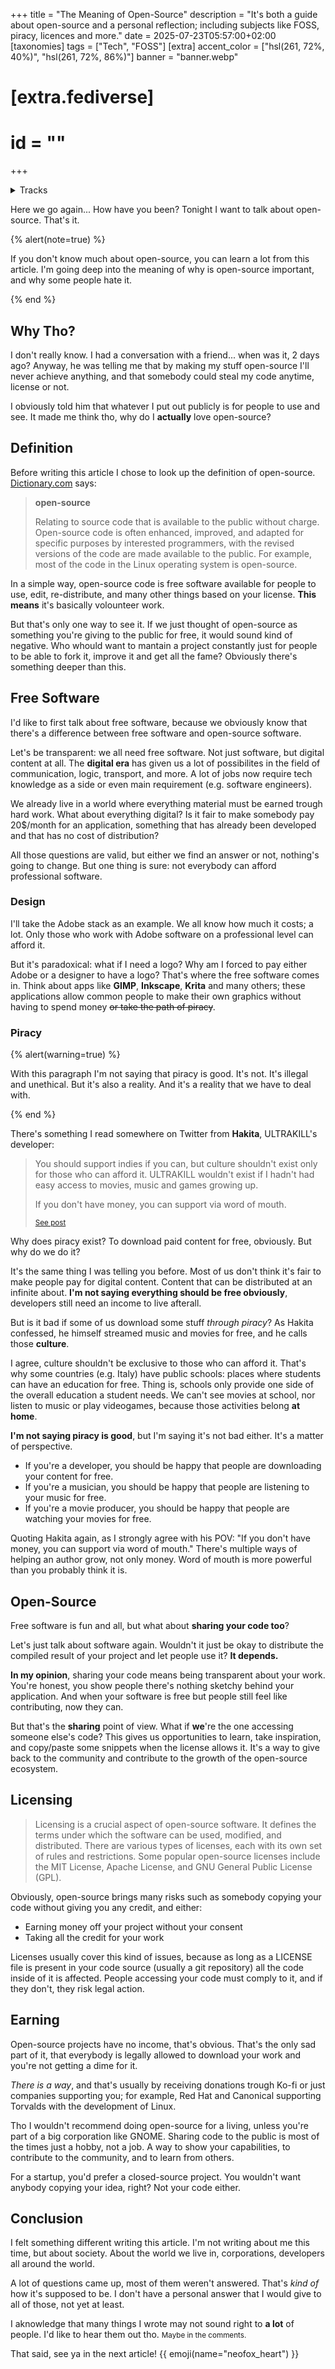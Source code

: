 +++
title = "The Meaning of Open-Source"
description = "It's both a guide about open-source and a personal reflection; including subjects like FOSS, piracy, licences and more."
date = 2025-07-23T05:57:00+02:00
[taxonomies]
tags = ["Tech", "FOSS"]
[extra]
accent_color = ["hsl(261, 72%, 40%)", "hsl(261, 72%, 86%)"]
banner = "banner.webp"
# [extra.fediverse]
# id = ""
+++

<details id="tracks">
<summary>Tracks</summary>

From now on I'm mentioning the music I'm listening to while writing every article.

I highly suggest reading while listening to these tracks (or the author) to be on the same wavelength I was at the time of publishing. You're not forced to, it's a thing you can do if you're a regular on my website and enjoy what I say.

For this article, I listened to **Billie Eilish**. I don't have any specific tracks list to give you because I played the author on shuffle. **BUT** if you want something specific, play her <a class="external" target="_blank" href="https://album.link/i/1440898929/">**dont smile at me**</a> EP.

</details>

Here we go again... How have you been? Tonight I want to talk about open-source. That's it.

{% alert(note=true) %}

If you don't know much about open-source, you can learn a lot from this article. I'm going deep into the meaning of why is open-source important, and why some people hate it.

{% end %}

## Why Tho?

I don't really know. I had a conversation with a friend... when was it, 2 days ago? Anyway, he was telling me that by making my stuff open-source I'll never achieve anything, and that somebody could steal my code anytime, license or not.

I obviously told him that whatever I put out publicly is for people to use and see. It made me think tho, why do I **actually** love open-source?

## Definition

Before writing this article I chose to look up the definition of open-source. [Dictionary.com](https://www.dictionary.com/browse/open%20source/) says:

> <strong class="title">open-source</strong>
>
> Relating to source code that is available to the public without charge. Open-source code is often enhanced, improved, and adapted for specific purposes by interested programmers, with the revised versions of the code are made available to the public. For example, most of the code in the Linux operating system is open-source.

In a simple way, open-source code is free software available for people to use, edit, re-distribute, and many other things based on your license. **This means** it's basically volounteer work.

But that's only one way to see it. If we just thought of open-source as something you're giving to the public for free, it would sound kind of negative. Who whould want to mantain a project constantly just for people to be able to fork it, improve it and get all the fame? Obviously there's something deeper than this.

## Free Software

I'd like to first talk about free software, because we obviously know that there's a difference between free software and open-source software.

Let's be transparent: we all need free software. Not just software, but digital content at all. The **digital era** has given us a lot of possibilites in the field of communication, logic, transport, and more. A lot of jobs now require tech knowledge as a side or even main requirement (e.g. software engineers).

We already live in a world where everything material must be earned trough hard work. What about everything digital? Is it fair to make somebody pay 20$/month for an application, something that has already been developed and that has no cost of distribution?

All those questions are valid, but either we find an answer or not, nothing's going to change. But one thing is sure: not everybody can afford professional software.

### Design

I'll take the Adobe stack as an example. We all know how much it costs; a lot. Only those who work with Adobe software on a professional level can afford it.

But it's paradoxical: what if I need a logo? Why am I forced to pay either Adobe or a designer to have a logo? That's where the free software comes in. Think about apps like **GIMP**, **Inkscape**, **Krita** and many others; these applications allow common people to make their own graphics without having to spend money ~~or take the path of piracy~~.

### Piracy

{% alert(warning=true) %}

With this paragraph I'm not saying that piracy is good. It's not. It's illegal and unethical. But it's also a reality. And it's a reality that we have to deal with.

{% end %}

There's something I read somewhere on Twitter from **Hakita**, ULTRAKILL's developer:

> You should support indies if you can, but culture shouldn't exist only for those who can afford it. ULTRAKILL wouldn't exist if I hadn't had easy access to movies, music and games growing up.
>
> If you don't have money, you can support via word of mouth.
> 
> <small><a class="external" href="https://x.com/HakitaDev/status/1797245014268891236">See post</a></small>

Why does piracy exist? To download paid content for free, obviously. But why do we do it?

It's the same thing I was telling you before. Most of us don't think it's fair to make people pay for digital content. Content that can be distributed at an infinite about. **I'm not saying everything should be free obviously**, developers still need an income to live afterall.

But is it bad if some of us download some stuff *through piracy*? As Hakita confessed, he himself streamed music and movies for free, and he calls those **culture**.

I agree, culture shouldn't be exclusive to those who can afford it. That's why some countries (e.g. Italy) have public schools: places where students can have an education for free. Thing is, schools only provide one side of the overall education a student needs. We can't see movies at school, nor listen to music or play videogames, because those activities belong **at home**.

**I'm not saying piracy is good**, but I'm saying it's not bad either. It's a matter of perspective.

- If you're a developer, you should be happy that people are downloading your content for free.
- If you're a musician, you should be happy that people are listening to your music for free.
- If you're a movie producer, you should be happy that people are watching your movies for free.

Quoting Hakita again, as I strongly agree with his POV: "If you don't have money, you can support via word of mouth." There's multiple ways of helping an author grow, not only money. Word of mouth is more powerful than you probably think it is.

## Open-Source

Free software is fun and all, but what about **sharing your code too**?

Let's just talk about software again. Wouldn't it just be okay to distribute the compiled result of your project and let people use it? **It depends.**

**In my opinion**, sharing your code means being transparent about your work. You're honest, you show people there's nothing sketchy behind your application. And when your software is free but people still feel like contributing, now they can.

But that's the **sharing** point of view. What if **we**'re the one accessing someone else's code? This gives us opportunities to learn, take inspiration, and copy/paste some snippets when the license allows it. It's a way to give back to the community and contribute to the growth of the open-source ecosystem.

## Licensing

> Licensing is a crucial aspect of open-source software. It defines the terms under which the software can be used, modified, and distributed. There are various types of licenses, each with its own set of rules and restrictions. Some popular open-source licenses include the MIT License, Apache License, and GNU General Public License (GPL).

Obviously, open-source brings many risks such as somebody copying your code without giving you any credit, and either:

- Earning money off your project without your consent
- Taking all the credit for your work

Licenses usually cover this kind of issues, because as long as a LICENSE file is present in your code source (usually a git repository) all the code inside of it is affected. People accessing your code must comply to it, and if they don't, they risk legal action.

## Earning

Open-source projects have no income, that's obvious. That's the only sad part of it, that everybody is legally allowed to download your work and you're not getting a dime for it.

*There is a way*, and that's usually by receiving donations trough Ko-fi or just companies supporting you; for example, Red Hat and Canonical supporting Torvalds with the development of Linux.

Tho I wouldn't recommend doing open-source for a living, unless you're part of a big corporation like GNOME. Sharing code to the public is most of the times just a hobby, not a job. A way to show your capabilities, to contribute to the community, and to learn from others.

For a startup, you'd prefer a closed-source project. You wouldn't want anybody copying your idea, right? Not your code either.

## Conclusion

I felt something different writing this article. I'm not writing about me this time, but about society. About the world we live in, corporations, developers all around the world.

A lot of questions came up, most of them weren't answered. That's *kind of* how it's supposed to be. I don't have a personal answer that I would give to all of those, not yet at least.

I aknowledge that many things I wrote may not sound right to **a lot** of people. I'd like to hear them out tho. <small>Maybe in the comments.</small>

That said, see ya in the next article! {{ emoji(name="neofox_heart") }}
